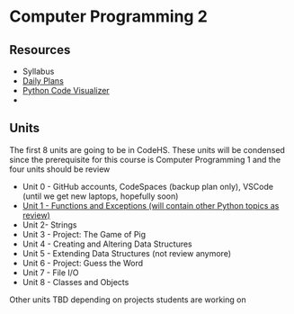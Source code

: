 # Computer Programming 2

## Resources
* Syllabus
* [Daily Plans](https://docs.google.com/spreadsheets/d/1Y1UQTJZH6PTitxP1kfARfSpLOV16APPy0lNZLGNBujk/edit?usp=sharing)
* [Python Code Visualizer](https://cscircles.cemc.uwaterloo.ca/visualize)
* 

## Units
The first 8 units are going to be in CodeHS. These units will be condensed since the prerequisite for this course is Computer Programming 1 and the four units should be review
* Unit 0 - GitHub accounts, CodeSpaces (backup plan only), VSCode (until we get new laptops, hopefully soon)
* [Unit 1 - Functions and Exceptions (will contain other Python topics as review)](https://github.com/WLHS-Computer-Programming2/Unit-1)
* Unit 2- Strings
* Unit 3 - Project: The Game of Pig
* Unit 4 - Creating and Altering Data Structures
* Unit 5 - Extending Data Structures (not review anymore)
* Unit 6 - Project: Guess the Word
* Unit 7 - File I/O
* Unit 8 - Classes and Objects

Other units TBD depending on projects students are working on
